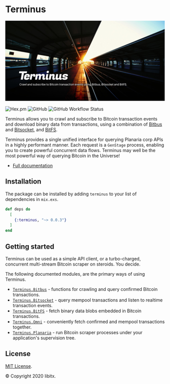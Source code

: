 # Terminus

![Terminus - Crawl and subscribe to Bitcoin transaction events using Bitbus, Bitsocket and BitFS.](https://github.com/libitx/terminus/raw/master/media/poster.jpg)

![Hex.pm](https://img.shields.io/hexpm/v/terminus?color=informational)
![GitHub](https://img.shields.io/github/license/libitx/terminus?color=informational)
![GitHub Workflow Status](https://img.shields.io/github/workflow/status/libitx/terminus/Elixir%20CI)

Terminus allows you to crawl and subscribe to Bitcoin transaction events and download binary data from transactions, using a combination of [Bitbus](https://bitbus.network) and [Bitsocket](https://bitsocket.network), and [BitFS](https://bitfs.network).

Terminus provides a single unified interface for querying Planaria corp APIs in a highly performant manner. Each request is a `GenStage` process, enabling you to create powerful concurrent data flows. Terminus may well be the most powerful way of querying Bitcoin in the Universe!

* [Full documentation](https://hexdocs.pm/terminus)

## Installation

The package can be installed by adding `terminus` to your list of dependencies in `mix.exs`.

```elixir
def deps do
  [
    {:terminus, "~> 0.0.3"}
  ]
end
```

## Getting started

Terminus can be used as a simple API client, or a turbo-charged, concurrent multi-stream Bitcoin scraper on steroids. You decide.

The following documented modules, are the primary ways of using Terminus.

* [`Terminus.Bitbus`](https://hexdocs.pm/terminus/Terminus.Bitbus.html) - functions for crawling and query confirmed Bitcoin transactions.
* [`Terminus.Bitsocket`](https://hexdocs.pm/terminus/Terminus.Bitsocket.html) - query mempool transactions and listen to realtime transaction events.
* [`Terminus.BitFS`](https://hexdocs.pm/terminus/Terminus.BitFS.html) - fetch binary data blobs embedded in Bitcoin transactions.
* [`Terminus.Omni`](https://hexdocs.pm/terminus/Terminus.Omni.html) - conveniently fetch confirmed and mempool transactions together.
* [`Terminus.Planaria`](https://hexdocs.pm/terminus/Terminus.Planaria.html) - run Bitcoin scraper processes under your application's supervision tree.

## License

[MIT License](https://github.com/libitx/terminus/blob/master/LICENSE.md).

© Copyright 2020 libitx.